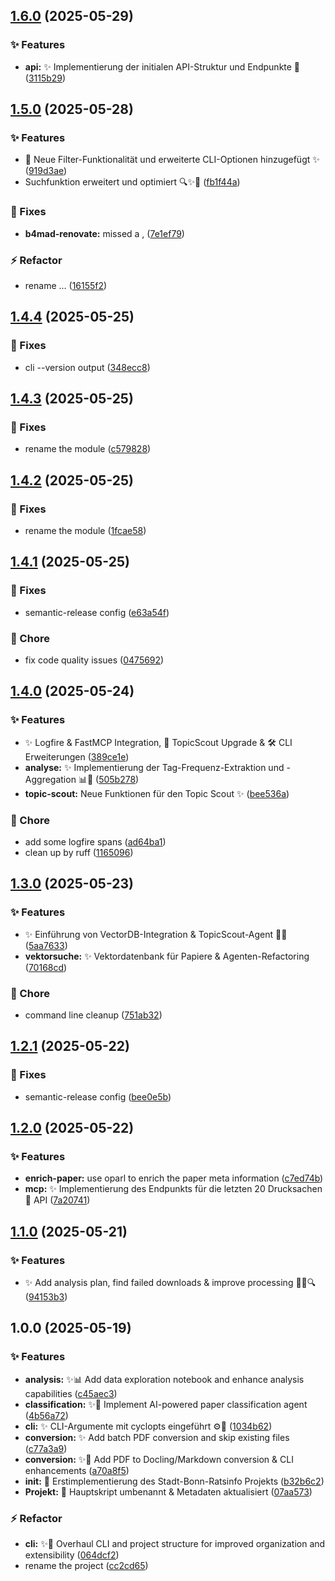 ## [1.6.0](https://codeberg.org/machdenstaat/stadt-bonn-oparl/compare/v1.5.0...v1.6.0) (2025-05-29)

### :sparkles: Features

* **api:** ✨ Implementierung der initialen API-Struktur und Endpunkte 🚀 ([3115b29](https://codeberg.org/machdenstaat/stadt-bonn-oparl/commit/3115b293e66bda30eb587784a5e431d9853929b0))

## [1.5.0](https://codeberg.org/machdenstaat/stadt-bonn-oparl/compare/v1.4.4...v1.5.0) (2025-05-28)

### :sparkles: Features

* 🎯 Neue Filter-Funktionalität und erweiterte CLI-Optionen hinzugefügt ✨ ([919d3ae](https://codeberg.org/machdenstaat/stadt-bonn-oparl/commit/919d3ae8daf9059380e8d4baa37ee7cc1e1e3aca))
* Suchfunktion erweitert und optimiert 🔍✨🚀 ([fb1f44a](https://codeberg.org/machdenstaat/stadt-bonn-oparl/commit/fb1f44ae5d4c763171e407cdff158e77613db8f8))

### :bug: Fixes

* **b4mad-renovate:** missed a , ([7e1ef79](https://codeberg.org/machdenstaat/stadt-bonn-oparl/commit/7e1ef79288d0ab01672de1633b7a85961832d2e2))

### :zap: Refactor

* rename ... ([16155f2](https://codeberg.org/machdenstaat/stadt-bonn-oparl/commit/16155f2dc83da3e2232127371e45acedf07dab9b))

## [1.4.4](https://codeberg.org/machdenstaat/stadt-bonn-oparl/compare/v1.4.3...v1.4.4) (2025-05-25)

### :bug: Fixes

* cli --version output ([348ecc8](https://codeberg.org/machdenstaat/stadt-bonn-oparl/commit/348ecc8497f91a4f79a71233788c37472f19a82c))

## [1.4.3](https://codeberg.org/machdenstaat/stadt-bonn-oparl/compare/v1.4.2...v1.4.3) (2025-05-25)

### :bug: Fixes

* rename the module ([c579828](https://codeberg.org/machdenstaat/stadt-bonn-oparl/commit/c579828a1738af2b8134fe1cc1a1677e5ff88ed1))

## [1.4.2](https://codeberg.org/machdenstaat/stadt-bonn-oparl/compare/v1.4.1...v1.4.2) (2025-05-25)

### :bug: Fixes

* rename the module ([1fcae58](https://codeberg.org/machdenstaat/stadt-bonn-oparl/commit/1fcae58b080c1f40b0f6e21352c8552bd226bfc5))

## [1.4.1](https://codeberg.org/machdenstaat/stadt-bonn-oparl/compare/v1.4.0...v1.4.1) (2025-05-25)

### :bug: Fixes

* semantic-release config ([e63a54f](https://codeberg.org/machdenstaat/stadt-bonn-oparl/commit/e63a54f394aa13d203ab972679240eac635d8654))

### :repeat: Chore

* fix code quality issues ([0475692](https://codeberg.org/machdenstaat/stadt-bonn-oparl/commit/0475692316a033811d98cb5c89e8592268bbb638))

## [1.4.0](https://codeberg.org/machdenstaat/stadt-bonn-oparl/compare/v1.3.0...v1.4.0) (2025-05-24)

### :sparkles: Features

* ✨ Logfire & FastMCP Integration, 🧠 TopicScout Upgrade & 🛠️ CLI Erweiterungen ([389ce1e](https://codeberg.org/machdenstaat/stadt-bonn-oparl/commit/389ce1ee974b6378d75ea77de290c764a0374651))
* **analyse:** ✨ Implementierung der Tag-Frequenz-Extraktion und -Aggregation 📊📄 ([505b278](https://codeberg.org/machdenstaat/stadt-bonn-oparl/commit/505b27862298d9c170f4d18af73130f19749c9ce))
* **topic-scout:** Neue Funktionen für den Topic Scout ✨ ([bee536a](https://codeberg.org/machdenstaat/stadt-bonn-oparl/commit/bee536a9649a15c62bd1c31de8260ae641494611))

### :repeat: Chore

* add some logfire spans ([ad64ba1](https://codeberg.org/machdenstaat/stadt-bonn-oparl/commit/ad64ba183e11ba3a36cfc2aab1a1cc1109154722))
* clean up by ruff ([1165096](https://codeberg.org/machdenstaat/stadt-bonn-oparl/commit/1165096ad1fadbeb4a35192658fdfd48e7456e2e))

## [1.3.0](https://codeberg.org/machdenstaat/stadt-bonn-oparl/compare/v1.2.1...v1.3.0) (2025-05-23)

### :sparkles: Features

* ✨ Einführung von VectorDB-Integration & TopicScout-Agent 🕵️‍♀️ ([5aa7633](https://codeberg.org/machdenstaat/stadt-bonn-oparl/commit/5aa76336cb6b86276a313ac9f44b88dfaf9f5a78))
* **vektorsuche:** ✨ Vektordatenbank für Papiere & Agenten-Refactoring ([70168cd](https://codeberg.org/machdenstaat/stadt-bonn-oparl/commit/70168cd75e1a58afb17f6d345c7e0ed393bc6839))

### :repeat: Chore

* command line cleanup ([751ab32](https://codeberg.org/machdenstaat/stadt-bonn-oparl/commit/751ab320847a50ed193b07d58f8084a230734bcb))

## [1.2.1](https://codeberg.org/machdenstaat/stadt-bonn-oparl/compare/v1.2.0...v1.2.1) (2025-05-22)

### :bug: Fixes

* semantic-release config ([bee0e5b](https://codeberg.org/machdenstaat/stadt-bonn-oparl/commit/bee0e5b0f42619aea0de9d19bb124d6d1a142c82))

## [1.2.0](https://codeberg.org/machdenstaat/stadt-bonn-oparl/compare/v1.1.0...v1.2.0) (2025-05-22)

### :sparkles: Features

* **enrich-paper:** use oparl to enrich the paper meta information ([c7ed74b](https://codeberg.org/machdenstaat/stadt-bonn-oparl/commit/c7ed74b1468d221e6eb7c1c2b9aad8e9a7c38a2f))
* **mcp:** ✨ Implementierung des Endpunkts für die letzten 20 Drucksachen 📄 API ([7a20741](https://codeberg.org/machdenstaat/stadt-bonn-oparl/commit/7a207415dc15c42669bc086da4234d9a3d377e5c))

## [1.1.0](https://codeberg.org/machdenstaat/stadt-bonn-oparl/compare/v1.0.0...v1.1.0) (2025-05-21)

### :sparkles: Features

* ✨ Add analysis plan, find failed downloads & improve processing 🚀📄🔍 ([94153b3](https://codeberg.org/machdenstaat/stadt-bonn-oparl/commit/94153b3516e4f4106c4d2ad38f44012b3f18c2d9))

## 1.0.0 (2025-05-19)

### :sparkles: Features

* **analysis:** ✨📊 Add data exploration notebook and enhance analysis capabilities ([c45aec3](https://codeberg.org/machdenstaat/stadt-bonn-oparl/commit/c45aec3f441241cd3e0ebea46d754313bdb6b929))
* **classification:** ✨🤖 Implement AI-powered paper classification agent ([4b56a72](https://codeberg.org/machdenstaat/stadt-bonn-oparl/commit/4b56a72a4878c5c67515db01f0d1618fa973e0ac))
* **cli:** ✨ CLI-Argumente mit cyclopts eingeführt ⚙️📄 ([1034b62](https://codeberg.org/machdenstaat/stadt-bonn-oparl/commit/1034b6205896263e78bef55e369cb0df7ae1df17))
* **conversion:** ✨ Add batch PDF conversion and skip existing files ([c77a3a9](https://codeberg.org/machdenstaat/stadt-bonn-oparl/commit/c77a3a9816c6fcb84c91a99cab0ee0cd45b91651))
* **conversion:** ✨📄 Add PDF to Docling/Markdown conversion & CLI enhancements ([a70a8f5](https://codeberg.org/machdenstaat/stadt-bonn-oparl/commit/a70a8f581aaa83b2b5771f461ea4bc10c0612209))
* **init:** 🚀 Erstimplementierung des Stadt-Bonn-Ratsinfo Projekts ([b32b6c2](https://codeberg.org/machdenstaat/stadt-bonn-oparl/commit/b32b6c254a82e1b7fd7e262cddc9e2de6c76d7ca))
* **Projekt:** 🚀 Hauptskript umbenannt & Metadaten aktualisiert ([07aa573](https://codeberg.org/machdenstaat/stadt-bonn-oparl/commit/07aa5733bda6ae311f83ea3e1107953d6a8bd6b8))

### :zap: Refactor

* **cli:** ✨🚚 Overhaul CLI and project structure for improved organization and extensibility ([064dcf2](https://codeberg.org/machdenstaat/stadt-bonn-oparl/commit/064dcf2531bf9c6786647ccfa7c0c56d6153c879))
* rename the project ([cc2cd65](https://codeberg.org/machdenstaat/stadt-bonn-oparl/commit/cc2cd65a9ab45e3d445b04caf2b5339309f48211))
